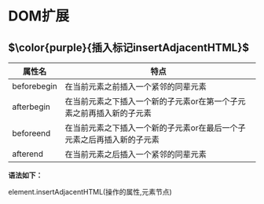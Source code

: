 # DOM扩展

## $\color{purple}{插入标记insertAdjacentHTML}$

|属性名|特点|
|---|---|
|beforebegin|在当前元素之前插入一个紧邻的同辈元素|
|afterbegin|在当前元素之下插入一个新的子元素or在第一个子元素之前再插入新的子元素|
|beforeend|在当前元素之下插入一个新的子元素or在最后一个子元素之后再插入新的子元素|
|afterend|在当前元素之后插入一个紧邻的同辈元素|

**语法如下：**

element.insertAdjacentHTML(操作的属性,元素节点)
